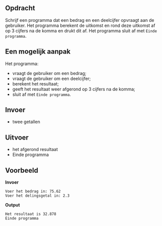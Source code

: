 ## Opdracht
Schrijf een programma dat een bedrag en een deelcijfer opvraagt aan de gebruiker. Het programma berekent de uitkomst en rond deze uitkomst af op 3 cijfers na de komma en drukt dit af. Het programma sluit af met `Einde programma`.

## Een mogelijk aanpak
Het programma:
- vraagt de gebruiker om een bedrag;
- vraagt de gebruiker om een deelcijfer;
- berekent het resultaat;
- geeft het resultaat weer afgerond op 3 cijfers na de komma;
- sluit af met `Einde programma`.

## Invoer
- twee getallen

## Uitvoer
- het afgerond resultaat
- Einde programma

## Voorbeeld
**Invoer**

```
Voer het bedrag in: 75.62
Voer het delingsgetal in: 2.3
```
**Output**

```
Het resultaat is 32.878
Einde programma
```